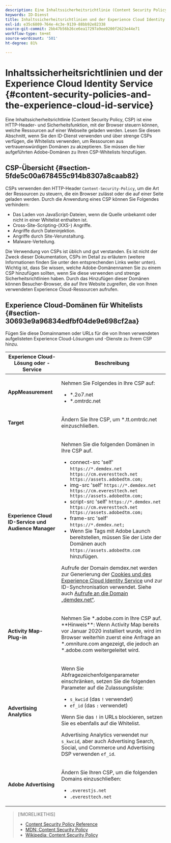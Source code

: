 ```yaml
---
description: Eine Inhaltssicherheitsrichtlinie (Content Security Policy, CSP) ist eine HTTP-Header- und Sicherheitsfunktion, mit der Browser steuern können, welche Ressourcen auf einer Webseite geladen werden. Lesen Sie diesen Abschnitt, wenn Sie den ID-Dienst verwenden und über strenge CSPs verfügen, die Whitelists verwenden, um Ressourcen aus vertrauenswürdigen Domänen zu akzeptieren. Sie müssen die hier aufgeführten Adobe-Domänen zu Ihren CSP-Whitelists hinzufügen.
keywords: ID-Dienst
title: Inhaltssicherheitsrichtlinien und der Experience Cloud Identity Service
exl-id: e35c6809-764e-4c3e-9139-88bb92e82338
source-git-commit: 2bb47b56b26ce6ea17297a9ee0200f2623e44e71
workflow-type: tm+mt
source-wordcount: '501'
ht-degree: 81%

---
```


# Inhaltssicherheitsrichtlinien und der Experience Cloud Identity Service {#content-security-policies-and-the-experience-cloud-id-service}

Eine Inhaltssicherheitsrichtlinie (Content Security Policy, CSP) ist eine HTTP-Header- und Sicherheitsfunktion, mit der Browser steuern können, welche Ressourcen auf einer Webseite geladen werden. Lesen Sie diesen Abschnitt, wenn Sie den ID-Dienst verwenden und über strenge CSPs verfügen, die Whitelists verwenden, um Ressourcen aus vertrauenswürdigen Domänen zu akzeptieren. Sie müssen die hier aufgeführten Adobe-Domänen zu Ihren CSP-Whitelists hinzufügen.

## CSP-Übersicht  {#section-5fde5c00a678455c914b8307a8caab82}

CSPs verwenden den HTTP-Header `Content-Security-Policy`, um die Art der Ressourcen zu steuern, die ein Browser zulässt oder die auf einer Seite geladen werden. Durch die Anwendung eines CSP können Sie Folgendes verhindern:

* Das Laden von JavaScript-Dateien, wenn die Quelle unbekannt oder nicht in einer Whitelist enthalten ist.
* Cross-Site-Scripting-(XXS-) Angriffe.
* Angriffe durch Dateninjektion.
* Angriffe durch Site-Verunstaltung.
* Malware-Verteilung.

Die Verwendung von CSPs ist üblich und gut verstanden. Es ist nicht der Zweck dieser Dokumentation, CSPs im Detail zu erläutern (weitere Informationen finden Sie unter den entsprechenden Links weiter unten). Wichtig ist, dass Sie wissen, welche Adobe-Domänennamen Sie zu einem CSP hinzufügen sollten, wenn Sie diese verwenden und strenge Sicherheitsrichtlinien haben. Durch das Hinzufügen dieser Domänen können Besucher-Browser, die auf Ihre Website zugreifen, die von Ihnen verwendeten Experience Cloud-Ressourcen aufrufen.

## Experience Cloud-Domänen für Whitelists {#section-30693e9a96834edfbf04de9e698cf2aa}

Fügen Sie diese Domainnamen oder URLs für die von Ihnen verwendeten aufgelisteten Experience Cloud-Lösungen und -Dienste zu Ihrem CSP hinzu.

<table id="table_EC9FC999A62D4B7A830CE73B0AB9EF3C">
 <thead>
  <tr>
   <th colname="col1" class="entry">Experience Cloud-Lösung oder -Service</th>
   <th colname="col2" class="entry">Beschreibung</th>
  </tr>
 </thead>
 <tbody>
  <tr>
   <td colname="col1">
    <p><b>AppMeasurement</b></p>
   </td>
   <td colname="col2">
    <p>Nehmen Sie Folgendes in Ihre CSP auf:</p>
    <ul id="ul_7522AE83A03A4115A84DF5B32D6DD79B">
     <li id="li_AB1EC161FB154BEDA1BEFE76C8A38A90"><span class="codeph">*.2o7.net</span></li>
     <li id="li_4B12A283716746949201528CD6AF529E"><span class="codeph">*.omtrdc.net</span></li>
    </ul>
   </td>
  </tr>
  <tr>
   <td colname="col1">
    <p><b>Target</b></p>
   </td>
   <td colname="col2">
    <p>Ändern Sie Ihre CSP, um <span class="codeph">*.tt.omtrdc.net</span> einzuschließen.</p>
   </td>
  </tr>
  <tr>
   <td colname="col1">
    <p><b>Experience Cloud ID-Service und Audience Manager</b></p>
   </td>
   <td colname="col2">
    <p>Nehmen Sie die folgenden Domänen in Ihre CSP auf.</p>
    <ul>
     <li>connect-src 'self' <code>https://*.demdex.net https://cm.everesttech.net https://assets.adobedtm.com;</code></li>
     <li>img-src 'self' <code>https://*.demdex.net https://cm.everesttech.net https://assets.adobedtm.com;</code></li>
     <li>script-src 'self' <code>https://*.demdex.net https://cm.everesttech.net https://assets.adobedtm.com;</code></li>
     <li>frame-src 'self' <code>https://*.demdex.net;</code></li>
     <li>Wenn Sie Tags mit Adobe Launch bereitstellen, müssen Sie der Liste der Domänen auch <code>https://assets.adobedtm.com</code> hinzufügen.</li>
    </ul>
    <p>Aufrufe der Domain <span class="codeph">demdex.net</span> werden zur Generierung der <a href="../introduction/cookies.md" format="dita" scope="local">Cookies und des Experience Cloud Identity Service</a> und zur ID-Synchronisation verwendet. Siehe auch <a href="https://experienceleague.adobe.com/docs/audience-manager/user-guide/reference/demdex-calls.html?lang=de" format="https" scope="external">Aufrufe an die Domain „demdex.net“</a>.</p>
   </td>
  </tr>
  <tr>
   <td colname="col1">
    <p><b>Activity Map-Plug-in</b></p>
   </td>
   <td colname="col2">
    <p>Nehmen Sie *.adobe.com in Ihre CSP auf. **Hinweis**: Wenn Activity Map bereits vor Januar 2020 installiert wurde, wird im Browser weiterhin zuerst eine Anfrage an *.omniture.com angezeigt, die jedoch an *.adobe.com weitergeleitet wird.</p>
   </td>
  </tr>
  <tr>
   <td colname="col1">
    <p><b>Advertising Analytics</b></p>
   </td>
   <td colname="col2">
    <p>Wenn Sie Abfragezeichenfolgenparameter einschränken, setzen Sie die folgenden Parameter auf die Zulassungsliste:</p>
    <ul>
     <li><code>s_kwcid</code> (das <code>!</code> verwendet)</li>
     <li><code>ef_id</code> (das <code>:</code> verwendet)</li>
    </ul>
    <p>Wenn Sie das <code>!</code> in URLs blockieren, setzen Sie es ebenfalls auf die Whitelist.</p>
    <p>Advertising Analytics verwendet nur <code>s_kwcid</code>, aber auch Advertising Search, Social, und Commerce und Advertising DSP verwenden <code>ef_id</code>.</p>
   </td>
  </tr>
  <tr>
   <td colname="col1">
    <p><b>Adobe Advertising</b></p>
   </td>
   <td colname="col2">
    <p>Ändern Sie Ihren CSP, um die folgenden Domains einzuschließen:</p>
    <ul>
     <li><code>.everestjs.net</code></li>
     <li><code>.everesttech.net</code></li>
    </ul>
   </td>
  </tr>
 </tbody>
</table>

>[!MORELIKETHIS]
>
>* [Content Security Policy Reference](https://content-security-policy.com/)
>* [MDN: Content Security Policy](https://developer.mozilla.org/en-US/docs/Web/HTTP/CSP)
>* [Wikipedia: Content Security Policy](https://de.wikipedia.org/wiki/Content_Security_Policy)
